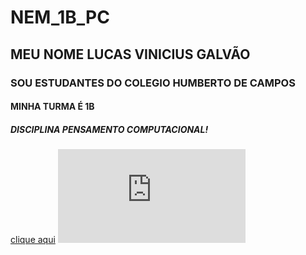 # NEM_1B_PC
## MEU NOME LUCAS VINICIUS GALVÃO
### SOU ESTUDANTES DO COLEGIO HUMBERTO DE CAMPOS
#### MINHA TURMA É 1B 
##### DISCIPLINA PENSAMENTO COMPUTACIONAL!
[clique aqui](https://www.youtube.com/watch?v=zgdQsLH7sDw)
![](https://www.terra.com.br/esportes/gremio/diego-souza-brilha-com-hat-trick-e-gremio-vence-a-1-na-serie-b,8ab4ed189c961fb49926015d5ee9001ftfm5jvz2.html)

